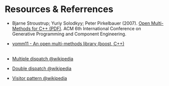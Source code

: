 # Resources & Referrences

- Bjarne Stroustrup; Yuriy Solodkyy; Peter Pirkelbauer (2007). [Open Multi-Methods for C++ (PDF)](http://www.stroustrup.com/multimethods.pdf).
ACM 6th International Conference on Generative Programming and Component Engineering.  
- [yomm11 - An open multi-methods library (boost, C++)](http://www.yorel.be/mm/)  
&nbsp;  
  
  


- [Multiple dispatch @wikipedia](https://en.wikipedia.org/wiki/Multiple_dispatch)
- [Double dispatch @wikipedia](https://www.wikiwand.com/en/Double_dispatch)
- [Visitor pattern @wikipedia](https://www.wikiwand.com/en/Visitor_pattern)


<!--
### WebSites
### Papers
["Fast algorithms for compressed multi-method dispatch tables generation"](http://hal.inria.fr/docs/00/07/37/21/PDF/RR-2977.pdf) - Amiel, Dujardin and Simon's paper  
-->


